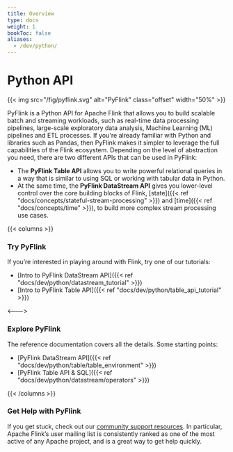 ```yaml
---
title: Overview
type: docs
weight: 1
bookToc: false
aliases:
  - /dev/python/
---
```

<!--
Licensed to the Apache Software Foundation (ASF) under one
or more contributor license agreements.  See the NOTICE file
distributed with this work for additional information
regarding copyright ownership.  The ASF licenses this file
to you under the Apache License, Version 2.0 (the
"License"); you may not use this file except in compliance
with the License.  You may obtain a copy of the License at

  http://www.apache.org/licenses/LICENSE-2.0

Unless required by applicable law or agreed to in writing,
software distributed under the License is distributed on an
"AS IS" BASIS, WITHOUT WARRANTIES OR CONDITIONS OF ANY
KIND, either express or implied.  See the License for the
specific language governing permissions and limitations
under the License.
-->

# Python API

{{< img src="/fig/pyflink.svg" alt="PyFlink" class="offset" width="50%" >}}

PyFlink is a Python API for Apache Flink that allows you to build scalable batch and streaming 
workloads, such as real-time data processing pipelines, large-scale exploratory data analysis,
Machine Learning (ML) pipelines and ETL processes.
If you're already familiar with Python and libraries such as Pandas, then PyFlink makes it simpler
to leverage the full capabilities of the Flink ecosystem. Depending on the level of abstraction you
need, there are two different APIs that can be used in PyFlink:

* The **PyFlink Table API** allows you to write powerful relational queries in a way that is similar to using SQL or working with tabular data in Python.
* At the same time, the **PyFlink DataStream API** gives you lower-level control over the core building blocks of Flink, [state]({{< ref "docs/concepts/stateful-stream-processing" >}}) and [time]({{< ref "docs/concepts/time" >}}), to build more complex stream processing use cases.

{{< columns >}}

### Try PyFlink

If you’re interested in playing around with Flink, try one of our tutorials:

* [Intro to PyFlink DataStream API]({{< ref "docs/dev/python/datastream_tutorial" >}})
* [Intro to PyFlink Table API]({{< ref "docs/dev/python/table_api_tutorial" >}})

<--->

### Explore PyFlink

The reference documentation covers all the details. Some starting points:

* [PyFlink DataStream API]({{< ref "docs/dev/python/table/table_environment" >}})
* [PyFlink Table API &amp; SQL]({{< ref "docs/dev/python/datastream/operators" >}})

{{< /columns >}}

### Get Help with PyFlink

If you get stuck, check out our [community support resources](https://flink.apache.org/community.html). In particular, Apache Flink’s user mailing list is consistently ranked as one of the most active of any Apache project, and is a great way to get help quickly.
